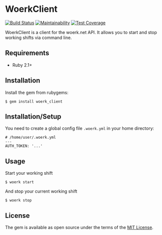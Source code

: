 # WoerkClient
[![Build Status](https://travis-ci.org/henvo/woerk_client.svg?branch=master)](https://travis-ci.org/henvo/woerk_client)
[![Maintainability](https://api.codeclimate.com/v1/badges/32adc598a053cf38024d/maintainability)](https://codeclimate.com/github/henvo/woerk_client/maintainability)
[![Test Coverage](https://api.codeclimate.com/v1/badges/32adc598a053cf38024d/test_coverage)](https://codeclimate.com/github/henvo/woerk_client/test_coverage)

WoerkClient is a client for the woerk.net API. It allows you to start
and stop working shifts via command line.

## Requirements

* Ruby 2.1+

## Installation

Install the gem from rubygems:

    $ gem install woerk_client

## Installation/Setup

You need to create a global config file `.woerk.yml` in your home directory:

    # /home/user/.woerk.yml
    ---
    AUTH_TOKEN: '...'

## Usage

Start your working shift

    $ woerk start

And stop your current working shift

    $ woerk stop

## License

The gem is available as open source under the terms of the [MIT License](http://opensource.org/licenses/MIT).
